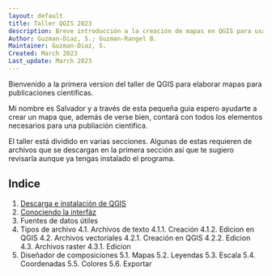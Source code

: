 ```yaml
---
layout: default
title: Taller QGIS 2023
description: Breve introducción a la creación de mapas en QGIS para usar en publiaciones cientificas.
Author: Guzman-Diaz, S.; Guzman-Rangel B. 
Maintainer: Guzman-Diaz, S.
Created: March 2023
Last_update: March 2023
---
```


Bienvenido a la primera version del taller de QGIS para elaborar mapas para publicaciones cientificas.

Mi nombre es Salvador y a través de esta pequeña guia espero ayudarte a crear un mapa que, además de verse bien, contará con todos los elementos necesarios para una publiación cientifica.

El taller está dividido en varias secciones. Algunas de estas requieren de archivos que se descargan en la primera sección así que te sugiero revisarla aunque ya tengas instalado el programa.

## Indice
1. [Descarga e instalación de QGIS](01_Instalacion.md)
2. [Conociendo la interfáz](02_interfaz.md)
3. Fuentes de datos útiles
4. Tipos de archivo
    4.1. Archivos de texto
        4.1.1. Creación
        4.1.2. Edicion en QGIS
    4.2. Archivos vectoriales
        4.2.1. Creación en QGIS
        4.2.2. Edicion
    4.3. Archivos raster
        4.3.1. Edicion
5. Diseñador de composiciones
    5.1. Mapas
    5.2. Leyendas
    5.3. Escala
    5.4. Coordenadas
    5.5. Colores
    5.6. Exportar




